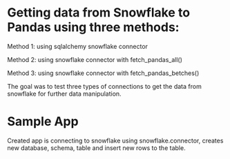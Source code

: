 
# Getting data from Snowflake to Pandas using three methods:

Method 1: using sqlalchemy snowflake connector

Method 2: using snowflake connector with fetch_pandas_all()

Method 3: using snowflake connector with fetch_pandas_betches()

The goal was to test three types of connections to get the data from snowflake for further data manipulation.

# Sample App

Created app is connecting to snowflake using snowflake.connector, creates new database, schema, table and insert new rows to the table. 
